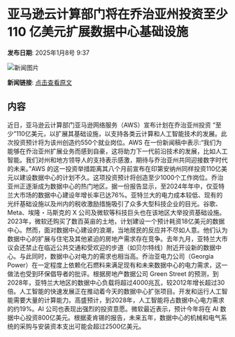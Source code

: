 # 亚马逊云计算部门将在乔治亚州投资至少 110 亿美元扩展数据中心基础设施

**发布日期**: 2025年1月8号 9:37

![新闻图片](https://pic.chinaz.com/picmap/202302031031488526_0.jpg)

**新闻链接**: [点击查看原文](https://www.aibase.com/zh/news/14543)

## 内容

近日，亚马逊云计算部门亚马逊网络服务（AWS）宣布计划在乔治亚州投资 “至少”110亿美元，以扩展其基础设施，以支持各类云计算和人工智能技术的发展。此次投资预计将为该州创造约550个就业岗位。AWS 在一份新闻稿中表示:“我们为能够在乔治亚州扩展业务而感到自豪，这将助力下一代前沿技术的发展，比如人工智能。我们对州和地方领导人的支持表示感激，期待与乔治亚州共同迎接数字时代的未来。”AWS 的这一投资举措距离其八个月前宣布在印第安纳州同样投资110亿美元以建设数据中心的计划不久。这项投资预计将创造至少1000个工作岗位。乔治亚州正逐渐成为数据中心的热门地区。据一份报告显示，至2024年年中，仅亚特兰大市场的数据中心建设年增长率已达76%。亚特兰大的电力成本较低、现有的光纤基础设施以及州内的税收激励措施吸引了众多大型科技企业的目光。谷歌、Meta、埃隆・马斯克的 X 公司及微软等科技巨头也在该地区大举投资基础设施。2023年，微软还购买了数百英亩的土地，计划建设一个预计耗资18亿美元的数据中心。然而，面对数据中心建设的浪潮，当地居民的反应并不尽如人意。他们认为数据中心的扩展与住宅及其他紧迫的房地产需求存在竞争。去年九月，亚特兰大市议会还禁止在临近公共交通和受欢迎的步道（如贝尔特线）附近开设新的数据中心。与此同时，数据中心对电力的需求也相当高。乔治亚电力公司（Georgia Power）在一定程度上依赖化石燃料来满足现有和未来数据中心的电力需求，这一做法也受到环保倡导者的批评。根据房地产数据公司 Green Street 的预测，到2028年，亚特兰大地区的数据中心负载将超过4000兆瓦，较2012年增长超过30倍。人工智能的快速发展正在推动着今天的数据中心扩张项目。开发和运行人工智能需要大量的计算能力。高盛预计，到2028年，人工智能将占数据中心电力需求的约19%。AI 公司也表现出强烈的投资意愿。微软最近表示，预计今年将在 AI 数据中心投资800亿美元。根据麦肯锡的报告，未来五年，数据中心的机械和电气系统的采购与安装资本支出可能会超过2500亿美元。
